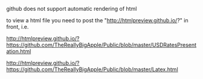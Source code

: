 github does not support automatic rendering of html

to view a html file you need to post the "http://htmlpreview.github.io/?" in front, i.e.

http://htmlpreview.github.io/?https://github.com/TheReallyBigApple/Public/blob/master/USDRatesPresentation.html

http://htmlpreview.github.io/?https://github.com/TheReallyBigApple/Public/blob/master/Latex.html
